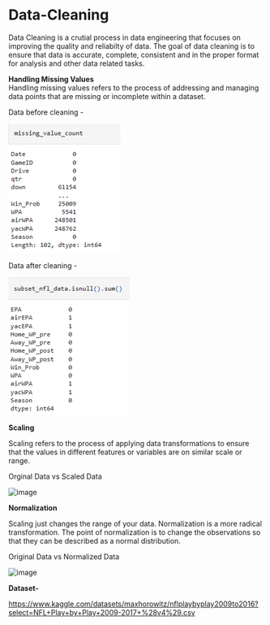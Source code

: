 # Data-Cleaning

Data Cleaning is a crutial process in data engineering that focuses on improving the quality and reliabilty of data. The goal of data cleaning is to ensure that data is accurate, complete, consistent and in the proper format for analysis and other data related tasks.


**Handling Missing Values**   
Handling missing values refers to the process of addressing and managing data points that are missing or incomplete within a dataset.

Data before cleaning -  

![image](https://github.com/RajkumariDaur11/Data-Cleaning/blob/main/Images/Data%20Before%20Cleaning%20.png)


Data after cleaning -  

![image](https://github.com/RajkumariDaur11/Data-Cleaning/blob/main/Images/Data%20after%20Cleansing.png)


**Scaling**  

Scaling refers to the process of applying data transformations to ensure that the values in different features or variables are on similar scale or range.  

Orginal Data vs Scaled Data  

![image](https://github.com/RajkumariDaur11/Data-Cleaning/assets/114231752/465580d1-643c-4697-8662-2f612aae957f)

 **Normalization**  
 
Scaling just changes the range of your data. Normalization is a more radical transformation. The point of normalization is to change the observations so that they can be described as a normal distribution.  

Original Data vs Normalized Data

![image](https://github.com/RajkumariDaur11/Data-Cleaning/assets/114231752/4a6034db-be2b-49a9-aebb-52dec4ab3af3)


**Dataset-**  

https://www.kaggle.com/datasets/maxhorowitz/nflplaybyplay2009to2016?select=NFL+Play+by+Play+2009-2017+%28v4%29.csv


